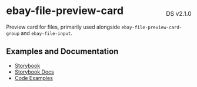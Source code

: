 <h1 style='display: flex; justify-content: space-between; align-items: center;'>
    <span>
        ebay-file-preview-card
    </span>
    <span style='font-weight: normal; font-size: medium; margin-bottom: -15px;'>
        DS v2.1.0
    </span>
</h1>

Preview card for files, primarily used alongside `ebay-file-preview-card-group` and `ebay-file-input`.

## Examples and Documentation

- [Storybook](https://ebay.github.io/ebayui-core/?path=/story/media-ebay-file-preview-card)
- [Storybook Docs](https://ebay.github.io/ebayui-core/?path=/docs/media-ebay-file-preview-card)
- [Code Examples](https://github.com/eBay/ebayui-core/tree/master/src/components/ebay-file-preview-card/examples)
